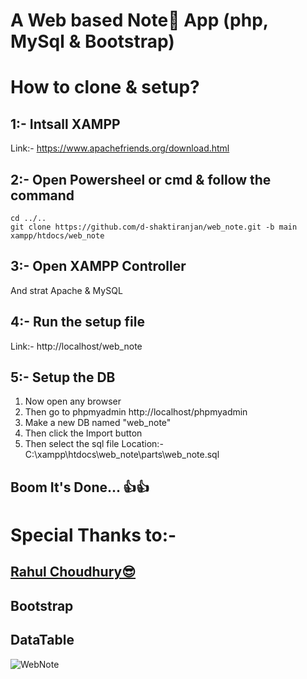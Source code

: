 # A Web based Note📝 App (php, MySql & Bootstrap)
# How to clone & setup?
## 1:- Intsall XAMPP
Link:- https://www.apachefriends.org/download.html

## 2:- Open Powersheel or cmd & follow the command
    cd ../..    
    git clone https://github.com/d-shaktiranjan/web_note.git -b main xampp/htdocs/web_note
      
## 3:- Open XAMPP Controller
 And strat Apache & MySQL
## 4:- Run the setup file
Link:- http://localhost/web_note
## 5:- Setup the DB
1) Now open any browser  
2) Then go to phpmyadmin  http://localhost/phpmyadmin  
3) Make a new DB named "web_note"
4) Then click the Import button  
5) Then select the sql file Location:- C:\xampp\htdocs\web_note\parts\web_note.sql

## Boom It's Done... 👍👍

# Special Thanks to:-

## [Rahul Choudhury😎](https://github.com/ResonantMatrix)
## Bootstrap

## DataTable
  
![WebNote](https://cdn.pixabay.com/photo/2015/01/08/18/26/write-593333_960_720.jpg)
